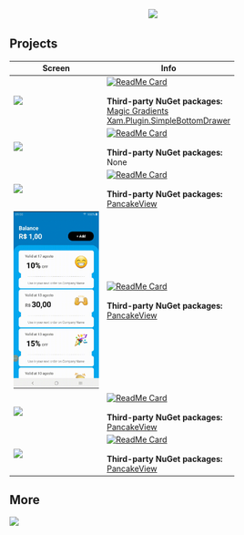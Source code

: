 <p align='center'><a href="https://github.com/alexandresanlim/XamarinUI.MyGallery"><img src="https://github.com/alexandresanlim/XamarinUI.MyGallery/blob/master/xamarin_ui_gallery_head.png?raw=true" /></a></p>



## Projects


| Screen       | Info          |
| ------------ | ------------- |
| <img id="dashboard_drawer" width="150" src="https://github.com/alexandresanlim/XamarinUI.Dashboard/blob/master/XamarinUI.Dashboard/XamarinUI.Dashboard/Src/Img/Screen/android.gif?raw.=true"/> | [![ReadMe Card](https://github-readme-stats.vercel.app/api/pin/?username=alexandresanlim&repo=XamarinUI.DashboardDrawer)](https://github.com/alexandresanlim/XamarinUI.Dashboard)<br/><br/>**Third-party NuGet packages:** <br/> <a href="https://github.com/mgierlasinski/MagicGradients" target="_blank">Magic Gradients</a><br/><a href="https://github.com/galadril/Xam.Plugin.SimpleBottomDrawer" target="_blank">Xam.Plugin.SimpleBottomDrawer</a>  |
| <img id="add_creditcard" width="150" src="https://raw.githubusercontent.com/alexandresanlim/XamarinUI.AddCreditCard/master/XamarinUI.AddCreditCard/XamarinUI.AddCreditCard/src/screenshot/android.gif"/> |  [![ReadMe Card](https://github-readme-stats.vercel.app/api/pin/?username=alexandresanlim&repo=XamarinUI.AddCreditCard)](https://github.com/alexandresanlim/XamarinUI.AddCreditCard)<br/><br/> **Third-party NuGet packages:** <br/>None |
| <img id="add_to_shopping_cart" width="150" src="https://github.com/alexandresanlim/XamarinUI.AddToShoppingCart/raw/master/XamarinUI.AddToShoppingCard/XamarinUI.AddToShoppingCard/Src/img/screen/gif.gif?raw=true"/> | [![ReadMe Card](https://github-readme-stats.vercel.app/api/pin/?username=alexandresanlim&repo=XamarinUI.AddToShoppingCart)](https://github.com/alexandresanlim/XamarinUI.AddToShoppingCart)<br/><br/> **Third-party NuGet packages:** <br/> <a href="https://github.com/sthewissen/Xamarin.Forms.PancakeView" target="_blank">PancakeView</a>  |
| <img id="voucher" width="150" src="https://github.com/alexandresanlim/XamarinUI.Voucher/raw/master/XamarinUI.Voucher/XamarinUI.Voucher/src/screen/demo.gif?raw=true"/> | [![ReadMe Card](https://github-readme-stats.vercel.app/api/pin/?username=alexandresanlim&repo=XamarinUI.Voucher)](https://github.com/alexandresanlim/XamarinUI.Voucher)<br/><br/> **Third-party NuGet packages:** <br/> <a href="https://github.com/sthewissen/Xamarin.Forms.PancakeView" target="_blank">PancakeView</a>  |
| <img id="subscription_plan" width="150" src="https://github.com/alexandresanlim/XamarinUI.SubscriptionPlan/raw/master/SubscriptionPlan.XamarinUI/SubscriptionPlan.XamarinUI/Screenshots/animation.gif?raw=true"/> | [![ReadMe Card](https://github-readme-stats.vercel.app/api/pin/?username=alexandresanlim&repo=XamarinUI.SubscriptionPlan)](https://github.com/alexandresanlim/XamarinUI.SubscriptionPlan) <br/><br/> **Third-party NuGet packages:** <br/> <a href="https://github.com/sthewissen/Xamarin.Forms.PancakeView" target="_blank">PancakeView</a>  |
| <img id="carousel" width="150" src="https://raw.githubusercontent.com/alexandresanlim/App.OnlyEssentialsFeatures/master/App.CardTools/App.CardTools/Src/Screen/gif.gif"/> | [![ReadMe Card](https://github-readme-stats.vercel.app/api/pin/?username=alexandresanlim&repo=App.CarouselEssentials)](https://github.com/alexandresanlim/App.CarouselEssentials) <br/><br/> **Third-party NuGet packages:** <br/> <a href="https://github.com/sthewissen/Xamarin.Forms.PancakeView" target="_blank">PancakeView</a>  |



## More
<a href="https://snppts.dev/author/alexandresanlim" target="_blank"><img src="https://camo.githubusercontent.com/b72b502eb8f3df149f75f8a72f7d0f9f35728827/68747470733a2f2f7777772e736e707074732e6465762f696d672f736e707074732d62616467652e6a7067" /></a>
